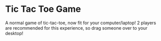 # Tic Tac Toe Game

A normal game of tic-tac-toe, now fit for your computer/laptop! 2 players are recommended for this experience, so drag someone over to your desktop!

